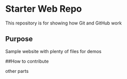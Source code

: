 # Starter Web Repo

This repository is for showing how Git and GitHub work

## Purpose

Sample website with plenty of files for demos

##How to contribute

other parts
